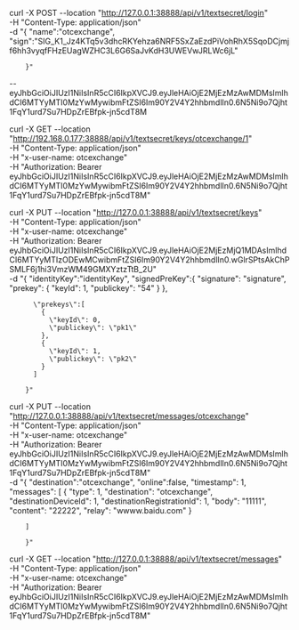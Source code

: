 curl -X POST --location "http://127.0.0.1:38888/api/v1/textsecret/login" \
    -H "Content-Type: application/json" \
    -d "{
        \"name\":\"otcexchange\",
        \"sign\":\"SIG_K1_Jz4KTq5v3dhcRKYehza6NRF5SxZaEzdPiVohRhX5SqoDCjmjf6hh3vyqfFHzEUagWZHC3L6G6SaJvKdH3UWEVwJRLWc6jL\"

        }"


-- eyJhbGciOiJIUzI1NiIsInR5cCI6IkpXVCJ9.eyJleHAiOjE2MjEzMzAwMDMsImlhdCI6MTYyMTI0MzYwMywibmFtZSI6Im90Y2V4Y2hhbmdlIn0.6N5Ni9o7Qjht1FqY1urd7Su7HDpZrEBfpk-jn5cdT8M



curl -X GET --location "http://192.168.0.177:38888/api/v1/textsecret/keys/otcexchange/1" \
    -H "Content-Type: application/json" \
    -H "x-user-name: otcexchange" \
    -H "Authorization: Bearer eyJhbGciOiJIUzI1NiIsInR5cCI6IkpXVCJ9.eyJleHAiOjE2MjEzMzAwMDMsImlhdCI6MTYyMTI0MzYwMywibmFtZSI6Im90Y2V4Y2hhbmdlIn0.6N5Ni9o7Qjht1FqY1urd7Su7HDpZrEBfpk-jn5cdT8M"




curl -X PUT --location "http://127.0.0.1:38888/api/v1/textsecret/keys" \
    -H "Content-Type: application/json" \
    -H "x-user-name: otcexchange" \
    -H "Authorization: Bearer eyJhbGciOiJIUzI1NiIsInR5cCI6IkpXVCJ9.eyJleHAiOjE2MjEzMjQ1MDAsImlhdCI6MTYyMTIzODEwMCwibmFtZSI6Im90Y2V4Y2hhbmdlIn0.wGlrSPtsAkChPSMLF6j1hi3VmzWM49GMXYztzTtB_2U" \
    -d "{
          \"identityKey\":\"identityKey\",
          \"signedPreKey\":{
              \"signature\": \"signature\",
              \"prekey\": {
                \"keyId\": 1,
                \"publickey\": \"54\"
              }
            },

          \"prekeys\":[
            {
              \"keyId\": 0,
              \"publickey\": \"pk1\"
            },
            {
              \"keyId\": 1,
              \"publickey\": \"pk2\"
            }
          ]

        }"



curl -X PUT --location "http://127.0.0.1:38888/api/v1/textsecret/messages/otcexchange" \
    -H "Content-Type: application/json" \
    -H "x-user-name: otcexchange" \
    -H "Authorization: Bearer eyJhbGciOiJIUzI1NiIsInR5cCI6IkpXVCJ9.eyJleHAiOjE2MjEzMzAwMDMsImlhdCI6MTYyMTI0MzYwMywibmFtZSI6Im90Y2V4Y2hhbmdlIn0.6N5Ni9o7Qjht1FqY1urd7Su7HDpZrEBfpk-jn5cdT8M" \
    -d "{
        \"destination\":\"otcexchange\",
        \"online\":false,
        \"timestamp\": 1,
        \"messages\": [
           {
            \"type\": 1,
            \"destination\": \"otcexchange\",
            \"destinationDeviceId\": 1,
            \"destinationRegistrationId\": 1,
            \"body\": \"11111\",
            \"content\": \"22222\",
            \"relay\": \"wwww.baidu.com\"
          }

        ]

        }"



curl -X GET --location "http://127.0.0.1:38888/api/v1/textsecret/messages" \
    -H "Content-Type: application/json" \
    -H "x-user-name: otcexchange" \
    -H "Authorization: Bearer eyJhbGciOiJIUzI1NiIsInR5cCI6IkpXVCJ9.eyJleHAiOjE2MjEzMzAwMDMsImlhdCI6MTYyMTI0MzYwMywibmFtZSI6Im90Y2V4Y2hhbmdlIn0.6N5Ni9o7Qjht1FqY1urd7Su7HDpZrEBfpk-jn5cdT8M"